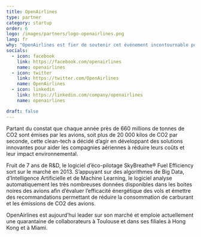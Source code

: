 ```yaml
---
title: OpenAirlines
type: partner
category: startup
order: 6
logo: /images/partners/logo-openairlines.png
lang: fr
why: "OpenAirlines est fier de soutenir cet événement incontournable pour les développeurs ! On espère y rencontrer des développeurs curieux et innovants, motivés par les enjeux du réchauffement climatique et les défis technologiques qui permettront de sauver notre planète."
socials:
  - icon: facebook
    link: https://facebook.com/openairlines
    name: openairlines
  - icon: twitter
    link: https://twitter.com/OpenAirlines
    name: OpenAirlines
  - icon: linkedin
    link: https://linkedin.com/company/openairlines
    name: openairlines

draft: false
---
```

Partant du constat que chaque année près de 660 millions de tonnes de CO2 sont émises par les avions, soit plus de 20 000 kilos de CO2 par seconde, cette clean-tech a décidé d’agir en développant des solutions innovantes pour aider les compagnies aériennes à réduire leurs coûts et leur impact environnemental.

Fruit de 7 ans de R&D, le logiciel d’éco-pilotage SkyBreathe® Fuel Efficiency sort sur le marché en 2013. S’appuyant sur des algorithmes de Big Data, d’Intelligence Artificielle et de Machine Learning, le logiciel analyse automatiquement les très nombreuses données disponibles dans les boites noires des avions afin d’évaluer l’efficacité énergétique des vols et émettre des recommandations permettant de réduire la consommation de carburant et les émissions de CO2 des avions. 

OpenAirlines est aujourd’hui leader sur son marché et emploie actuellement une quarantaine de collaborateurs à Toulouse et dans ses filiales à Hong Kong et à Miami.
